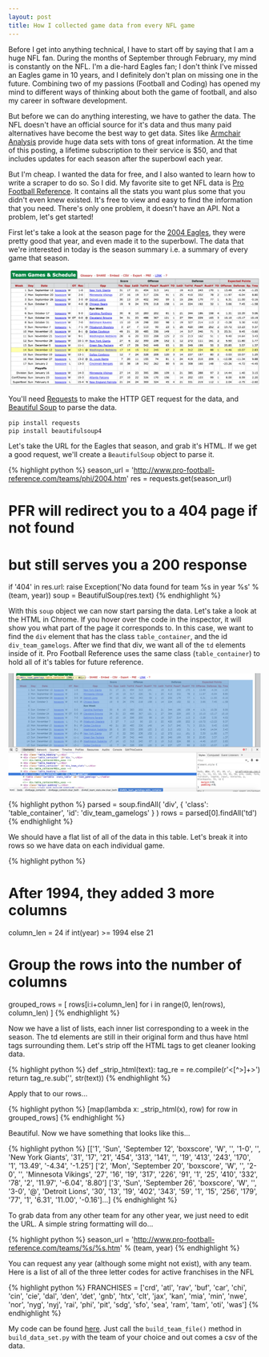 ```yaml
---
layout: post
title: How I collected game data from every NFL game
---
```


Before I get into anything technical, I have to start off by saying that I am a huge NFL fan. During the months
of September through February, my mind is constantly on the NFL. I'm a die-hard Eagles fan; I don't
think I've missed an Eagles game in 10 years, and I definitely don't plan on missing one in the future. Combining two of my passions (Football and Coding) has opened my mind to different ways of thinking about both the game of football, and also my career in software development.

But before we can do anything interesting, we have to gather the data.
The NFL doesn't have an official source for it's data and thus many paid alternatives have become the best way to get data.
Sites like [Armchair Analysis](http://armchairanalysis.com/) provide huge data sets with tons of great information. At the time of this posting,
a lifetime subscription to their service is $50, and that includes updates for each season after the superbowl each year.

But I'm cheap. I wanted the data for free, and I also wanted to learn how to write a scraper to do so. So I did.
My favorite site to get NFL data is [Pro Football Reference](http://www.pro-football-reference.com/). It contains all the stats you want
plus some that you didn't even knew existed. It's free to view and easy to find the information that you need. There's only one problem,
it doesn't have an API. Not a problem, let's get started!

First let's take a look at the season page for the [2004 Eagles](http://www.pro-football-reference.com/teams/phi/2004.htm),
they were pretty good that year, and even made it to the superbowl. The data that we're interested in today is the season summary i.e. a summary of every game that season.

![](/images/gamelog.png)

You'll need [Requests](http://docs.python-requests.org/en/latest/) to make the HTTP GET request for the data, and [Beautiful Soup](http://www.crummy.com/software/BeautifulSoup/) to parse the data.

```
pip install requests
pip install beautifulsoup4
```

Let's take the URL for the Eagles that season, and grab it's HTML. If we get a good request, we'll create a `BeautifulSoup` object to parse it.

{% highlight python %}
season_url = 'http://www.pro-football-reference.com/teams/phi/2004.htm'
res = requests.get(season_url)
# PFR will redirect you to a 404 page if not found
# but still serves you a 200 response
if '404' in res.url:
    raise Exception('No data found for team %s in year %s' % (team, year))
soup = BeautifulSoup(res.text)
{% endhighlight %}

With this `soup` object we can now start parsing the data. Let's take a look at the HTML in Chrome. If you hover over the code in the inspector, it will show you what part of the page it corresponds to. In this case, we want to find the `div` element that has the class `table_container`, and the id `div_team_gamelogs`. After we find that div, we want all of the `td` elements inside of it. Pro Football Reference uses the same class (`table_container`) to hold all of it's tables for future reference.

![](/images/html.png)

{% highlight python %}
parsed = soup.findAll(
    'div', {
        'class': 'table_container',
        'id': 'div_team_gamelogs'
    }
)
rows = parsed[0].findAll('td')
{% endhighlight %}

We should have a flat list of all of the data in this table. Let's break it into rows so we have data on each individual game.

{% highlight python %}
# After 1994, they added 3 more columns
column_len = 24 if int(year) >= 1994 else 21
# Group the rows into the number of columns
grouped_rows = [
    rows[i:i+column_len] for i in range(0, len(rows), column_len)
]
{% endhighlight %}

Now we have a list of lists, each inner list corresponding to a week in the season. The td elements are still in their original form and thus have html tags surrounding them. Let's strip off the HTML tags to get cleaner looking data.

{% highlight python %}
def _strip_html(text):
    tag_re = re.compile(r'<[^>]+>')
    return tag_re.sub('', str(text))
{% endhighlight %}

Apply that to our rows...

{% highlight python %}
[map(lambda x: _strip_html(x), row) for row in grouped_rows]
{% endhighlight %}

Beautiful. Now we have something that looks like this...

{% highlight python %}
[['1', 'Sun', 'September 12', 'boxscore', 'W', '', '1-0', '', 'New York Giants', '31', '17', '21', '454', '313', '141', '', '19', '413', '243', '170', '1', '13.49', '-4.34', '-1.25']
['2', 'Mon', 'September 20', 'boxscore', 'W', '', '2-0', '', 'Minnesota Vikings', '27', '16', '19', '317', '226', '91', '1', '25', '410', '332', '78', '2', '11.97', '-6.04', '8.80']
['3', 'Sun', 'September 26', 'boxscore', 'W', '', '3-0', '@', 'Detroit Lions', '30', '13', '19', '402', '343', '59', '1', '15', '256', '179', '77', '1', '6.31', '11.00', '-0.16']...]
{% endhighlight %}

To grab data from any other team for any other year, we just need to edit the URL. A simple string formatting will do...

{% highlight python %}
season_url = 'http://www.pro-football-reference.com/teams/%s/%s.htm' % (team, year)
{% endhighlight %}

You can request any year (although some might not exist), with any team. Here is a list of all of the three letter codes for active franchises in the NFL

{% highlight python %}
FRANCHISES = ['crd', 'atl', 'rav', 'buf', 'car', 'chi', 'cin', 'cie', 'dal',
              'den', 'det', 'gnb', 'htx', 'clt', 'jax', 'kan', 'mia', 'min',
              'nwe', 'nor', 'nyg', 'nyj', 'rai', 'phi', 'pit', 'sdg', 'sfo',
              'sea', 'ram', 'tam', 'oti', 'was']
{% endhighlight %}

My code can be found [here](https://github.com/alexk307/nfl). Just call the `build_team_file()` method in `build_data_set.py` with the team of your choice and out comes a csv of the data.
